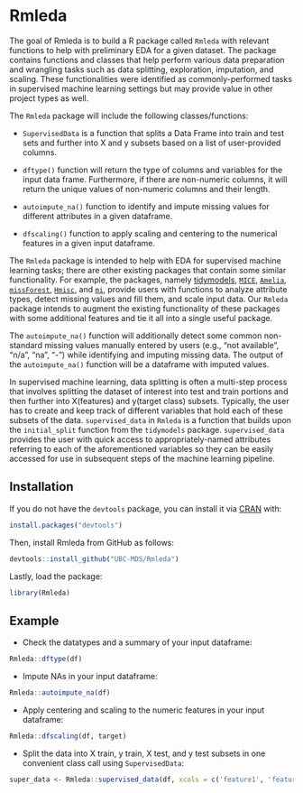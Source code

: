 
<!-- README.md is generated from README.Rmd. Please edit that file -->

# Rmleda

<!-- badges: start -->
<!-- badges: end -->

The goal of Rmleda is to build a R package called `Rmleda` with relevant
functions to help with preliminary EDA for a given dataset. The package
contains functions and classes that help perform various data
preparation and wrangling tasks such as data splitting, exploration,
imputation, and scaling. These functionalities were identified as
commonly-performed tasks in supervised machine learning settings but may
provide value in other project types as well.

The `Rmleda` package will include the following classes/functions:

-   `SupervisedData` is a function that splits a Data Frame into train
    and test sets and further into X and y subsets based on a list of
    user-provided columns.

-   `dftype()` function will return the type of columns and variables
    for the input data frame. Furthermore, if there are non-numeric
    columns, it will return the unique values of non-numeric columns and
    their length.

-   `autoimpute_na()` function to identify and impute missing values for
    different attributes in a given dataframe.

-   `dfscaling()` function to apply scaling and centering to the
    numerical features in a given input dataframe.

The `Rmleda` package is intended to help with EDA for supervised machine
learning tasks; there are other existing packages that contain some
similar functionality. For example, the packages, namely
[tidymodels](https://CRAN.R-project.org/package=tidymodels),
[`MICE`](https://CRAN.R-project.org/package=mice),
[`Amelia`](https://CRAN.R-project.org/package=Amelia),
[`missForest`](https://CRAN.R-project.org/package=missForest),
[`Hmisc`](https://CRAN.R-project.org/package=Hmisc), and
[`mi`](https://CRAN.R-project.org/package=mi), provide users with
functions to analyze attribute types, detect missing values and fill
them, and scale input data. Our `Rmleda` package intends to augment the
existing functionality of these packages with some additional features
and tie it all into a single useful package.

The `autoimpute_na()` function will additionally detect some common
non-standard missing values manually entered by users (e.g., “not
available”, “n/a”, “na”, “-”) while identifying and imputing missing
data. The output of the `autoimpute_na()` function will be a dataframe
with imputed values.

In supervised machine learning, data splitting is often a multi-step
process that involves splitting the dataset of interest into test and
train portions and then further into X(features) and y(target class)
subsets. Typically, the user has to create and keep track of different
variables that hold each of these subsets of the data. `supervised_data`
in `Rmleda` is a function that builds upon the `initial_split` function
from the `tidymodels` package. `supervised_data` provides the user with
quick access to appropriately-named attributes referring to each of the
aforementioned variables so they can be easily accessed for use in
subsequent steps of the machine learning pipeline.

## Installation

If you do not have the `devtools` package, you can install it via
[CRAN](https://CRAN.R-project.org) with:

``` r
install.packages("devtools")
```

Then, install Rmleda from GitHub as follows:

``` r
devtools::install_github("UBC-MDS/Rmleda")
```

Lastly, load the package:

``` r
library(Rmleda)
```

## Example

-   Check the datatypes and a summary of your input dataframe:

``` r
Rmleda::dftype(df)
```

-   Impute NAs in your input dataframe:

``` r
Rmleda::autoimpute_na(df)
```

-   Apply centering and scaling to the numeric features in your input
    dataframe:

``` r
Rmleda::dfscaling(df, target)
```

-   Split the data into X train, y train, X test, and y test subsets in
    one convenient class call using `SupervisedData`:

``` r
super_data <- Rmleda::supervised_data(df, xcols = c('feature1', 'feature2'),ycol = c('target'))
```
